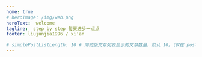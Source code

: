 ```yaml
---
home: true
# heroImage: /img/web.png
heroText:  welcome
tagline:  step by step 每天进步一点点
footer: liujunjia1996 / xi'an

# simplePostListLength: 10 # 简约版文章列表显示的文章数量，默认 10。（仅在 postList 设置为 simple 时生效）
---
```




